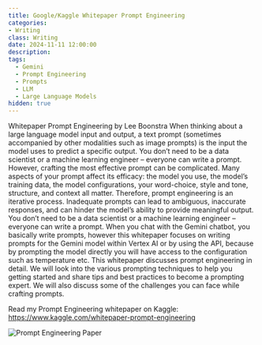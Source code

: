 ```yaml
---
title: Google/Kaggle Whitepaper Prompt Engineering
categories: 
- Writing
class: Writing
date: 2024-11-11 12:00:00
description: 
tags:
  - Gemini
  - Prompt Engineering
  - Prompts
  - LLM
  - Large Language Models
hidden: true
---
```


Whitepaper Prompt Engineering by Lee Boonstra
When thinking about a large language model input and output, a text prompt (sometimes accompanied by other modalities such as image prompts) is the input the model uses to predict a specific output. You don’t need to be a data scientist or a machine learning engineer – everyone can write a prompt. However, crafting the most effective prompt can be complicated. Many aspects of your prompt affect its efficacy: the model you use, the model’s training data, the model configurations, your word-choice, style and tone, structure, and context all matter. Therefore, prompt engineering is an iterative process. Inadequate prompts can lead to ambiguous, inaccurate responses, and can hinder the model’s ability to provide meaningful output. You don’t need to be a data scientist or a machine learning engineer – everyone can write a prompt.
When you chat with the Gemini chatbot, you basically write prompts, however this whitepaper focuses on writing prompts for the Gemini model within Vertex AI or by using the API, because by prompting the model directly you will have access to the configuration such as temperature etc.
This whitepaper discusses prompt engineering in detail. We will look into the various prompting techniques to help you getting started and share tips and best practices to become a prompting expert. We will also discuss some of the challenges you can face while crafting prompts.

Read my Prompt Engineering whitepaper on Kaggle: https://www.kaggle.com/whitepaper-prompt-engineering

![Prompt Engineering Paper](/images/small_prompting-paper.png)

<!-- more --> 

